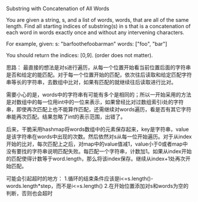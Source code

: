 Substring with Concatenation of All Words

You are given a string, s, and a list of words, words, that are all of the same length. Find all starting indices of substring(s) in s that is a concatenation of each word in words exactly once and without any intervening characters.

For example, given:
s: "barfoothefoobarman"
words: ["foo", "bar"]

You should return the indices: [0,9].
(order does not matter).


思路：
最直接的想法是对s进行遍历，从每一个位置开始看当前位置后面的字符串是否和给定的能匹配。对于每一个位置开始的匹配，依次往后读取和给定匹配字符串等长的字符串，去数组中比对，如果有匹配的就继续往后读取进行比对。

需要小心的是，words中的字符串有可能有多个是相同的；所以一开始采用的方法是对数组中的每一位用int中的一位来表示，如果曾经比对过数组索引i处的字符串，即使再次匹配上也不能算作匹配，还需继续对words遍历，看是否有其它字符串能再次匹配。结果忽略了int的表示范围，出错了。


后来，干脆采用hashmap将words数组中的元素保存起来，key是字符串，value是该字符串在words中出现的次数。然后依然对s从每一位开始遍历。对于从index开始的比对，每次匹配上之后，对map中的value值减1，value小于0或者map中没有要找的字符串说明匹配失败。每匹配一个字符串，计数加1。如果从index开始的匹配使得计数等于word.length，那么将该index保存。继续从index+1处再次开始匹配。

可能会引起超时的地方：
1.循环的结束条件应该是i<=s.length()-words.length*step，而不是i<=s.length()
2.在开始位置添加对s和words为空的判断，否则也会超时
